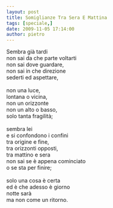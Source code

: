 ```yaml
---
layout: post
title: Somiglianze Tra Sera E Mattina
tags: [speciale,]
date: 2009-11-05 17:14:00
author: pietro
---
```

Sembra già tardi<br/>non sai da che parte voltarti<br/>non sai dove guardare,<br/>non sai in che direzione<br/>sederti ed aspettare,<br/><br/>non una luce,<br/>lontana o vicina,<br/>non un orizzonte<br/>non un alto o basso,<br/>solo tanta fragilità;<br/><br/>sembra lei<br/>e si confondono i confini<br/>tra origine e fine,<br/>tra orizzonti opposti,<br/>tra mattino e sera<br/>non sai se è appena cominciato<br/>o se sta per finire;<br/><br/>solo una cosa è certa<br/>ed è che adesso è giorno<br/>notte sarà<br/>ma non come un ritorno.
